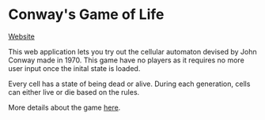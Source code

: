 # Conway's Game of Life

[Website]()

This web application lets you try out the cellular automaton devised by John Conway made in 1970. This game have no players as it requires no more user input once the inital state is loaded. 

Every cell has a state of being dead or alive. During each generation, cells can either live or die based on the rules.

More details about the game [here](https://www.conwaylife.com/wiki/Conway%27s_Game_of_Life).
